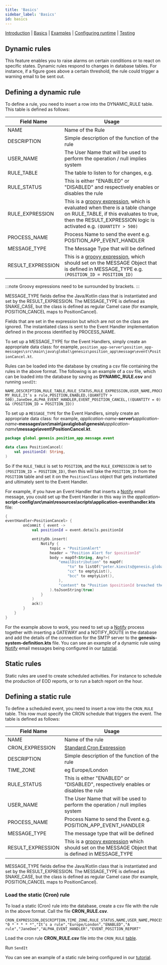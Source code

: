 ```yaml
---
title: 'Basics'
sidebar_label: 'Basics'
id: basics
---
```


[Introduction](/server-modules/evaluator/introduction) | [Basics](/server-modules/evaluator/basics) | [Examples](/server-modules/evaluator/examples) | [Configuring runtime](/server-modules/evaluator/configuring-runtime) | [Testing](/server-modules/evaluator/testing)

## Dynamic rules
This feature enables you to raise alarms on certain conditions or to react on specific states. Dynamic rules respond to changes in database tables. For instance, if a figure goes above a certain threshold, the rule could trigger a warning email to be sent out.

## Defining a dynamic rule
To define a rule, you need to insert a row into the DYNAMIC_RULE table. This table is defined as follows:

| Field Name | Usage |
| --- | --- |
| NAME | Name of the Rule |
| DESCRIPTION | Simple description of the function of the rule |
| USER_NAME | The User Name that will be used to perform the operation / null implies system |
| RULE_TABLE | The table to listen to for changes, e.g. |
| RULE_STATUS | This is either "ENABLED" or "DISABLED" and respectively enables or disables the rule  |
| RULE_EXPRESSION | This is a [groovy expression](https://groovy-lang.org/syntax.html), which is evaluated when there is a table change on RULE_TABLE, if this evaluates to true, then the RESULT_EXPRESSION logic is activated e.g. `(QUANTITY > 500)` |
| PROCESS_NAME | Process Name to send the event  e.g. POSITION_APP_EVENT_HANDLER |
| MESSAGE_TYPE | The Message Type that will be defined |
| RESULT_EXPRESSION | This is a [groovy expression](https://groovy-lang.org/syntax.html), which should set on the MESSAGE Object that is defined in MESSAGE_TYPE e.g. `(POSITION_ID = POSITION_ID)`|

:::note
Groovy expressions need to be surrounded by brackets.
:::

MESSAGE_TYPE fields define the Java/Kotlin class that is instantiated and set by the RESULT_EXPRESSION. The MESSAGE_TYPE is defined as SNAKE_CASE, but the class is defined as regular Camel case (for example, POSITION_CANCEL maps to PositionCancel).

Fields that are set in the expression but which are not on the class are ignored. The instantiated class is sent to the Event Handler implementation defined in the process identified by PROCESS_NAME.

To set up a MESSAGE_TYPE for the Event Handlers, simply create an appropriate data class: for example, `position_app-server\position_app-messages\src\main\java\global\genesis\position_app\message\event\PositionCancel.kt`.

Rules can be loaded into the database by creating a csv file containing the rules in the above format.
The following is an example of a csv file, which can be loaded into the database by saving as **DYNAMIC_RULE.csv** and running `sendIt`:

```csv
NAME,DESCRIPTION,RULE_TABLE,RULE_STATUS,RULE_EXPRESSION,USER_NAME,PROCESS_NAME,MESSAGE_TYPE,RESULT_EXPRESSION
MY_RULE,It’s a rule,POSITION,ENABLED,(QUANTITY > 500),JaneDee,ALPHA_EVENT_HANDLER,EVENT_POSITION_CANCEL,((QUANTITY = 0) && (POSITION_ID = POSITION_ID))
```

To set up a `MESSAGE_TYPE` for the Event Handlers, simply create an appropriate data class: for example, _application-name_**-server\\**_application-name_**-messages\src\main\java\global\genesis\\**_application-name_**\message\event\PositionCancel.kt**.
```kotlin
package global.genesis.position_app.message.event

data class PositionCancel(
    val positionId: String,
)
```

So if the `RULE_TABLE` is set to `POSITION`, and the `RULE_EXPRESSION` is set to `(POSITION_ID = POSITION_ID)`, then this will take the `POSITION_ID` from the `POSITION` table and set it on the `PositionClass` object that gets instantiated and ultimately sent to the Event Handler.

For example, if you have an Event Handler that inserts a [Notify](/server-modules/integration/notify/configuring/) email message, you could set up the Event Handler in this way in the _application_**-script-config\src\main\resources\scripts\application-eventhandler.kts** file:


```kotlin
{
eventHandler<PositionCancel> {
        onCommit { event ->
            val positionId = event.details.positionId

            entityDb.insert(
                Notify {
                    topic = "PositionAlert"
                    header = "Position Alert for $positionId"
                    body = mapOf<String, Any?>(
                        "emailDistribution" to mapOf(
                            "to" to listOf("peter.kievits@genesis.global"),
                            "cc" to emptyList(),
                            "bcc" to emptyList(),
                        ),
                        "content" to "Position $positionId breached the limit"
                    ).toJsonString(true)
                }
            )
            ack()
        }
    }
}

```
For the example above to work, you need to set up a [Notify](/server-modules/integration/notify/configuring/) process together with inserting a GATEWAY and a NOTIFY_ROUTE in the database and add the details of the connection for the SMTP server to the **genesis-system-definition.kts** file.
You can see an example of a dynamic rule using [Notify](/server-modules/integration/notify/configuring/) email messages being configured in our [tutorial](/getting-started/go-to-the-next-level/setting-genesis-evaluator-rules/#dynamic-rules-conditional-rules).
## Static rules
Static rules are used to create scheduled activities. For instance to schedule the production of EOD reports, or to run a batch report on the hour.

## Defining a static rule
To define a scheduled event, you need to insert a row into the `CRON_RULE` table. This row must specify the CRON schedule that triggers the event. The table is defined as follows:

| Field Name | Usage |
| --- | --- |
| NAME | Name of the rule |
| CRON_EXPRESSION | [Standard Cron Expression](https://en.wikipedia.org/wiki/Cron#CRON_expression) |
| DESCRIPTION | Simple description of the function of the rule |
| TIME_ZONE | eg Europe/London |
| RULE_STATUS | This is either "ENABLED" or "DISABLED", respectively enables or disables the rule  |
| USER_NAME | The User Name that will be used to perform the operation / null implies system |
| PROCESS_NAME | Process Name to send the Event  e.g. POSITION_APP_EVENT_HANDLER |
| MESSAGE_TYPE | The message type that will be defined  |
| RESULT_EXPRESSION | This is a [groovy expression](https://groovy-lang.org/syntax.html) which should set on the MESSAGE Object that is defined in MESSAGE_TYPE |

MESSAGE_TYPE fields define the Java/Kotlin class that is instantiated and set by the RESULT_EXPRESSION. The MESSAGE_TYPE is defined as SNAKE_CASE, but the class is defined as regular Camel case (for example, POSITION_CANCEL maps to PositionCancel).

### Load the static (Cron) rule 
To load a static (Cron) rule into the database, create a csv file with the rule in the above format. Call the file **CRON_RULE.csv**.
```csv
CRON_EXPRESSION,DESCRIPTION,TIME_ZONE,RULE_STATUS,NAME,USER_NAME,PROCESS_NAME,MESSAGE_TYPE
"0 * * * * *","It’s a rule","Europe/London","ENABLED","A rule","JaneDee","ALPHA_EVENT_HANDLER","EVENT_POSITION_REPORT"
```

Load the cron rule **CRON_RULE.csv** file into the `CRON_RULE`  [table](/server-modules/evaluator/configuring-runtime/#cron_rule-table).

Run `SendIt`

You can see an example of a static rule being configured in our [tutorial](/getting-started/go-to-the-next-level/setting-genesis-evaluator-rules/#static-rules-cron-rules).
